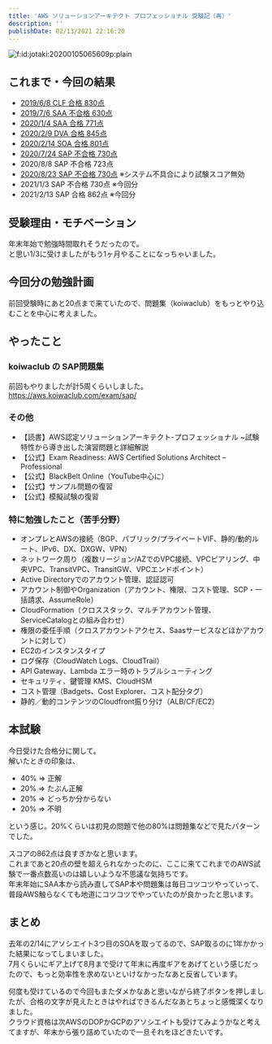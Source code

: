 ```yaml
---
title: 'AWS ソリューションアーキテクト プロフェッショナル 受験記（再）'
description: ''
publishDate: 02/13/2021 22:16:20
---
```


<p><span itemscope itemtype="http://schema.org/Photograph"><img src="/images/hatena/20200105065609.png" alt="f:id:jotaki:20200105065609p:plain" title="" class="hatena-fotolife" itemprop="image"></span></p>

<h2>これまで・今回の結果</h2>

<ul>
<li><a href="https://jtk.hatenablog.com/entry/2019/06/12/223000">2019/6/8 CLF 合格 830点</a></li>
<li><a href="https://jtk.hatenablog.com/entry/2019/07/09/100106">2019/7/6 SAA 不合格 630点</a></li>
<li><a href="https://jtk.hatenablog.com/entry/2020/01/05/074534">2020/1/4 SAA 合格 771点</a></li>
<li><a href="https://jtk.hatenablog.com/entry/2020/02/09/193011">2020/2/9 DVA 合格 845点</a></li>
<li><a href="https://jtk.hatenablog.com/entry/2020/02/15/195608">2020/2/14 SOA 合格 801点</a></li>
<li><a href="https://jtk.hatenablog.com/entry/2020/07/26/093803">2020/7/24 SAP 不合格 730点</a></li>
<li>2020/8/8 SAP 不合格 723点</li>
<li><a href="https://jtk.hatenablog.com/entry/2020/08/24/110611">2020/8/23 SAP 不合格 730点</a> ※システム不具合により試験スコア無効</li>
<li>2021/1/3 SAP 不合格 730点 ※今回分</li>
<li>2021/2/13 SAP 合格 862点 ※今回分</li>
</ul>

<h2>受験理由・モチベーション</h2>

<p>年末年始で勉強時間取れそうだったので。<br />
と思い1/3に受けましたがもう1ヶ月やることになっちゃいました。</p>

<h2>今回分の勉強計画</h2>

<p>前回受験時にあと20点まで来ていたので、問題集（koiwaclub）をもっとやり込むことを中心に考えました。</p>

<h2>やったこと</h2>

<h3>koiwaclub の SAP問題集</h3>

<p>前回もやりましたが計5周くらいしました。<br />
<a href="https://aws.koiwaclub.com/exam/sap/">https://aws.koiwaclub.com/exam/sap/</a></p>

<h3>その他</h3>

<ul>
<li>【読書】AWS認定ソリューションアーキテクト-プロフェッショナル ~試験特性から導き出した演習問題と詳細解説</li>
<li>【公式】Exam Readiness: AWS Certified Solutions Architect – Professional</li>
<li>【公式】BlackBelt Online（YouTube中心に）</li>
<li>【公式】サンプル問題の復習</li>
<li>【公式】模擬試験の復習</li>
</ul>

<h3>特に勉強したこと（苦手分野）</h3>

<ul>
<li>オンプレとAWSの接続（BGP、パブリック/プライベートVIF、静的/動的ルート、IPv6、DX、DXGW、VPN）</li>
<li>ネットワーク周り（複数リージョン/AZでのVPC接続、VPCピアリング、中央VPC、TransitVPC、TransitGW、VPCエンドポイント）</li>
<li>Active Directoryでのアカウント管理、認証認可</li>
<li>アカウント制御やOrganization（アカウント、権限、コスト管理、SCP・一括請求、AssumeRole）</li>
<li>CloudFormation（クロススタック、マルチアカウント管理、ServiceCatalogとの組み合わせ）</li>
<li>権限の委任手順（クロスアカウントアクセス、Saasサービスなどほかアカウントに対して）</li>
<li>EC2のインスタンスタイプ</li>
<li>ログ保存（CloudWatch Logs、CloudTrail）</li>
<li>API Gateway、Lambda エラー時のトラブルシューティング</li>
<li>セキュリティ、鍵管理 KMS、CloudHSM</li>
<li>コスト管理（Badgets、Cost Explorer、コスト配分タグ）</li>
<li>静的／動的コンテンツのCloudfront振り分け（ALB/CF/EC2）</li>
</ul>

<h2>本試験</h2>

<p>今日受けた合格分に関して。<br />
解いたときの印象は、</p>

<ul>
<li>40% => 正解</li>
<li>20% => たぶん正解</li>
<li>20% => どっちか分からない</li>
<li>20% => 不明</li>
</ul>

<p>という感じ。20%くらいは初見の問題で他の80%は問題集などで見たパターンでした。</p>

<p>スコアの862点は良すぎかなと思います。<br />
これまであと20点の壁を超えられなかったのに、ここに来てこれまでのAWS試験で一番点数高いのは嬉しいような不思議な気持ちです。<br />
年末年始にSAA本から読み直してSAP本や問題集は毎日コツコツやっていって、普段AWS触らなくても地道にコツコツでやっていたのが良かったと思います。</p>

<h2>まとめ</h2>

<p>去年の2/14にアソシエイト3つ目のSOAを取ってるので、SAP取るのに1年かかった結果になってしまいました。<br />
7月くらいにギア上げて8月まで受けて年末に再度ギアをあげてという感じだったので、もっと効率性を求めないといけなかったなあと反省しています。</p>

<p>何度も受けているので今回もまたダメかなあと思いながら終了ボタンを押しましたが、合格の文字が見えたときはやればできるんだなあとちょっと感慨深くなりました。<br />
クラウド資格は次AWSのDOPかGCPのアソシエイトも受けてみようかなと考えてますが、年末から張り詰めていたので一旦それをほどきたいです。</p>
